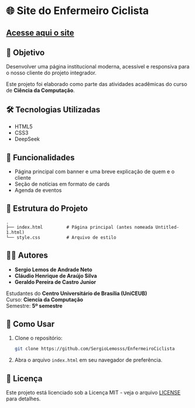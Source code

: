 # 🌐 Site do Enfermeiro Ciclista

## [Acesse aqui o site](https://sergiolemosss.github.io/EnfermeiroCiclista/)

## 🎯 Objetivo

Desenvolver uma página institucional moderna, acessível e responsiva para o nosso cliente do projeto integrador.

Este projeto foi elaborado como parte das atividades acadêmicas do curso de **Ciência da Computação**.

## 🛠️ Tecnologias Utilizadas

- HTML5
- CSS3
- DeepSeek

## 🧩 Funcionalidades

- Página principal com banner e uma breve explicação de quem e o cliente
- Seção de notícias em formato de cards
- Agenda de eventos

## 📁 Estrutura do Projeto

```
.
├── index.html         # Página principal (antes nomeada Untitled-1.html)
└── style.css          # Arquivo de estilo
```

## 👨‍💻 Autores

- **Sergio Lemos de Andrade Neto**  
- **Cláudio Henrique de Araújo Silva**
- **Geraldo Pereira de Castro Junior**

Estudantes do **Centro Universitário de Brasília (UniCEUB)**  
Curso: **Ciencia da Computação**  
Semestre: **5º semestre**

## 🚀 Como Usar

1. Clone o repositório:
   ```bash
   git clone https://github.com/SergioLemosss/EnfermeiroCiclista
   ```

2. Abra o arquivo `index.html` em seu navegador de preferência.

## 📄 Licença

Este projeto está licenciado sob a Licença MIT - veja o arquivo [LICENSE](./LICENSE) para detalhes.
